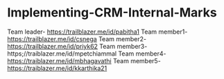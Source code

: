 # Implementing-CRM-Internal-Marks
Team leader- https://trailblazer.me/id/pabitha1
Team member1-https://trailblazer.me/id/csnega
Team member2- https://trailblazer.me/id/priyk62
Team member3- https;//traiblazer.me/id/mpetchiammal
Team member4- https://traiblazer.me/id/mbhagavathi
Team member5- https://traiblazer.me/id/kkarthika21
